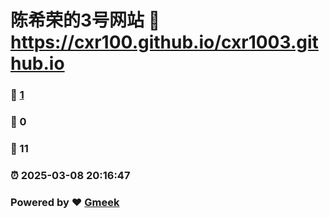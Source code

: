 # 陈希荣的3号网站 :link: https://cxr100.github.io/cxr1003.github.io 
### :page_facing_up: [1](https://cxr100.github.io/cxr1003.github.io/tag.html) 
### :speech_balloon: 0 
### :hibiscus: 11 
### :alarm_clock: 2025-03-08 20:16:47 
### Powered by :heart: [Gmeek](https://github.com/Meekdai/Gmeek)

